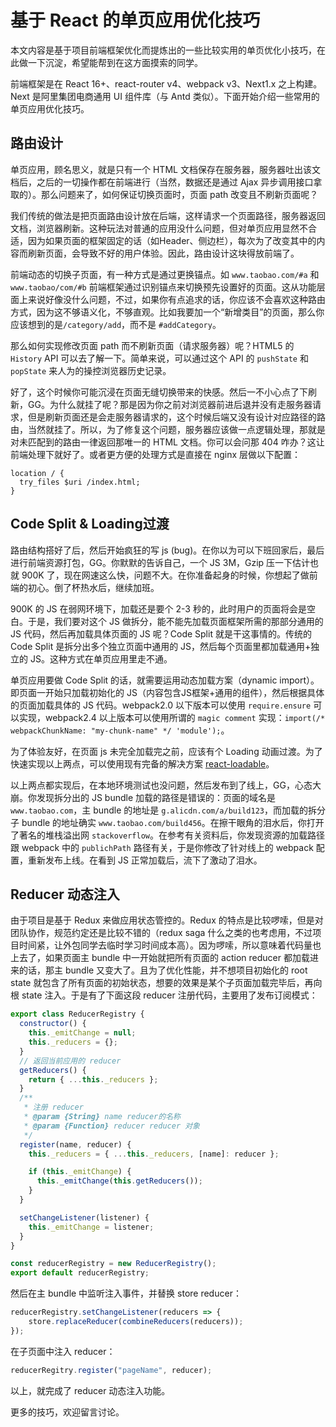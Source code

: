 # 基于 React 的单页应用优化技巧

本文内容是基于项目前端框架优化而提炼出的一些比较实用的单页优化小技巧，在此做一下沉淀，希望能帮到在这方面摸索的同学。

前端框架是在 React 16+、react-router v4、webpack v3、Next1.x 之上构建。 Next 是阿里集团电商通用 UI 组件库（与 Antd 类似）。下面开始介绍一些常用的单页应用优化技巧。

## 路由设计

单页应用，顾名思义，就是只有一个 HTML 文档保存在服务器，服务器吐出该文档后，之后的一切操作都在前端进行（当然，数据还是通过 Ajax 异步调用接口拿取的）。那么问题来了，如何保证切换页面时，页面 path 改变且不刷新页面呢？

我们传统的做法是把页面路由设计放在后端，这样请求一个页面路径，服务器返回文档，浏览器刷新。这种玩法对普通的应用没什么问题，但对单页应用显然不合适，因为如果页面的框架固定的话（如Header、侧边栏），每次为了改变其中的内容而刷新页面，会导致不好的用户体验。因此，路由设计这块得放前端了。

前端动态的切换子页面，有一种方式是通过更换锚点。如 `www.taobao.com/#a` 和 `www.taobao/com/#b` 前端框架通过识别锚点来切换预先设置好的页面。这从功能层面上来说好像没什么问题，不过，如果你有点追求的话，你应该不会喜欢这种路由方式，因为这不够语义化，不够直观。比如我要加一个“新增类目”的页面，那么你应该想到的是`/category/add`，而不是 `#addCategory`。

那么如何实现修改页面 path 而不刷新页面（请求服务器）呢？HTML5 的 `History` API 可以去了解一下。简单来说，可以通过这个 API 的 `pushState` 和 `popState` 来人为的操控浏览器历史记录。

好了，这个时候你可能沉浸在页面无缝切换带来的快感。然后一不小心点了下刷新，GG。为什么就挂了呢？那是因为你之前对浏览器前进后退并没有走服务器请求，但是刷新页面还是会走服务器请求的，这个时候后端又没有设计对应路径的路由，当然就挂了。所以，为了修复这个问题，服务器应该做一点逻辑处理，那就是对未匹配到的路由一律返回那唯一的 HTML 文档。你可以会问那 404 咋办？这让前端处理下就好了。或者更方便的处理方式是直接在 nginx 层做以下配置：

```
location / {
  try_files $uri /index.html;
}
```

## Code Split & Loading过渡

路由结构搭好了后，然后开始疯狂的写 js (bug)。在你以为可以下班回家后，最后进行前端资源打包，GG。你默默的告诉自己，一个 JS 3M，Gzip 压一下估计也就 900K 了，现在网速这么快，问题不大。在你准备起身的时候，你想起了做前端的初心。倒了杯热水后，继续加班。

900K 的 JS 在弱网环境下，加载还是要个 2-3 秒的，此时用户的页面将会是空白。于是，我们要对这个 JS 做拆分，能不能先加载页面框架所需的那部分通用的 JS 代码，然后再加载具体页面的 JS 呢？Code Split 就是干这事情的。传统的 Code Split 是拆分出多个独立页面中通用的 JS，然后每个页面里都加载通用+独立的 JS。这种方式在单页应用里走不通。

单页应用要做 Code Split 的话，就需要运用动态加载方案（dynamic import）。即页面一开始只加载初始化的 JS（内容包含JS框架+通用的组件），然后根据具体的页面加载具体的 JS 代码。webpack2.0 以下版本可以使用 `require.ensure` 可以实现，webpack2.4 以上版本可以使用所谓的 `magic comment` 实现：`import(/* webpackChunkName: "my-chunk-name" */ 'module');`。

为了体验友好，在页面 js 未完全加载完之前，应该有个 Loading 动画过渡。为了快速实现以上两点，可以使用现有完备的解决方案 [react-loadable](https://github.com/jamiebuilds/react-loadable)。

以上两点都实现后，在本地环境测试也没问题，然后发布到了线上，GG，心态大崩。你发现拆分出的 JS bundle 加载的路径是错误的：页面的域名是`www.taobao.com`，主 bundle 的地址是 `g.alicdn.com/a/build123`，而加载的拆分子 bundle 的地址确实 `www.taobao.com/build456`。在擦干眼角的泪水后，你打开了著名的堆栈溢出网 `stackoverflow`。在参考有关资料后，你发现资源的加载路径跟 webpack 中的 `publichPath` 路径有关，于是你修改了针对线上的 webpack 配置，重新发布上线。在看到 JS 正常加载后，流下了激动了泪水。

## Reducer 动态注入

由于项目是基于 Redux 来做应用状态管控的。Redux 的特点是比较啰嗦，但是对团队协作，规范约定还是比较不错的（redux saga 什么之类的也考虑用，不过项目时间紧，让外包同学去临时学习时间成本高）。因为啰嗦，所以意味着代码量也上去了，如果页面主 bundle 中一开始就把所有页面的 action reducer 都加载进来的话，那主 bundle 又变大了。且为了优化性能，并不想项目初始化的 root state 就包含了所有页面的初始状态，想要的效果是某个子页面加载完毕后，再向根 state 注入。于是有了下面这段 reducer 注册代码，主要用了发布订阅模式：

```javascript
export class ReducerRegistry {
  constructor() {
    this._emitChange = null;
    this._reducers = {};
  }
  // 返回当前应用的 reducer
  getReducers() {
    return { ...this._reducers };
  }
  /**
   * 注册 reducer
   * @param {String} name reducer的名称
   * @param {Function} reducer reducer 对象
   */
  register(name, reducer) {
    this._reducers = { ...this._reducers, [name]: reducer };

    if (this._emitChange) {
      this._emitChange(this.getReducers());
    }
  }

  setChangeListener(listener) {
    this._emitChange = listener;
  }
}

const reducerRegistry = new ReducerRegistry();
export default reducerRegistry;
```

然后在主 bundle 中监听注入事件，并替换 store reducer：

```javascript
reducerRegistry.setChangeListener(reducers => {
    store.replaceReducer(combineReducers(reducers));
});
```

在子页面中注入 reducer：

```javascript
reducerRegitry.register("pageName", reducer);
```

以上，就完成了 reducer 动态注入功能。

更多的技巧，欢迎留言讨论。


